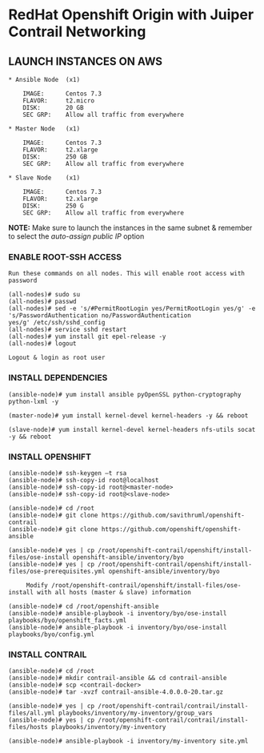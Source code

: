 # RedHat Openshift Origin with Juiper Contrail Networking

## LAUNCH INSTANCES ON AWS

    * Ansible Node  (x1)
    
        IMAGE:      Centos 7.3
        FLAVOR:     t2.micro
        DISK:       20 GB
        SEC GRP:    Allow all traffic from everywhere
    
    * Master Node   (x1)
    
        IMAGE:      Centos 7.3
        FLAVOR:     t2.xlarge
        DISK:       250 GB
        SEC GRP:    Allow all traffic from everywhere
    
    * Slave Node    (x1)
    
        IMAGE:      Centos 7.3
        FLAVOR:     t2.xlarge
        DISK:       250 G
        SEC GRP:    Allow all traffic from everywhere

**NOTE:** Make sure to launch the instances in the same subnet & remember to select the *auto-assign public IP* option

### ENABLE ROOT-SSH ACCESS

    Run these commands on all nodes. This will enable root access with password
    
    (all-nodes)# sudo su
    (all-nodes)# passwd
    (all-nodes)# sed -e 's/#PermitRootLogin yes/PermitRootLogin yes/g' -e 's/PasswordAuthentication no/PasswordAuthentication                  yes/g' /etc/ssh/sshd_config 
    (all-nodes)# service sshd restart
    (all-nodes)# yum install git epel-release -y
    (all-nodes)# logout
    
    Logout & login as root user

### INSTALL DEPENDENCIES
    
    (ansible-node)# yum install ansible pyOpenSSL python-cryptography python-lxml -y

    (master-node)# yum install kernel-devel kernel-headers -y && reboot

    (slave-node)# yum install kernel-devel kernel-headers nfs-utils socat -y && reboot

### INSTALL OPENSHIFT

    (ansible-node)# ssh-keygen –t rsa
    (ansible-node)# ssh-copy-id root@localhost
    (ansible-node)# ssh-copy-id root@<master-node>
    (ansible-node)# ssh-copy-id root@<slave-node>

    (ansible-node)# cd /root
    (ansible-node)# git clone https://github.com/savithruml/openshift-contrail
    (ansible-node)# git clone https://github.com/openshift/openshift-ansible

    (ansible-node)# yes | cp /root/openshift-contrail/openshift/install-files/ose-install openshift-ansible/inventory/byo
    (ansible-node)# yes | cp /root/openshift-contrail/openshift/install-files/ose-prerequisites.yml openshift-ansible/inventory/byo
    
         Modify /root/openshift-contrail/openshift/install-files/ose-install with all hosts (master & slave) information

    (ansible-node)# cd /root/openshift-ansible
    (ansible-node)# ansible-playbook -i inventory/byo/ose-install playbooks/byo/openshift_facts.yml
    (ansible-node)# ansible-playbook -i inventory/byo/ose-install playbooks/byo/config.yml

### INSTALL CONTRAIL

    (ansible-node)# cd /root
    (ansible-node)# mkdir contrail-ansible && cd contrail-ansible
    (ansible-node)# scp <contrail-docker>
    (ansible-node)# tar -xvzf contrail-ansible-4.0.0.0-20.tar.gz
    
    (ansible-node)# yes | cp /root/openshift-contrail/contrail/install-files/all.yml playbooks/inventory/my-inventory/group_vars
    (ansible-node)# yes | cp /root/openshift-contrail/contrail/install-files/hosts playbooks/inventory/my-inventory
    
    (ansible-node)# ansible-playbook -i inventory/my-inventory site.yml
